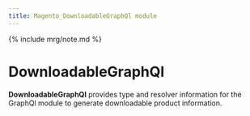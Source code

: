 ```yaml
---
title: Magento_DownloadableGraphQl module
---
```


{% include mrg/note.md %}

# DownloadableGraphQl

**DownloadableGraphQl** provides type and resolver information for the GraphQl module
to generate downloadable product information.
